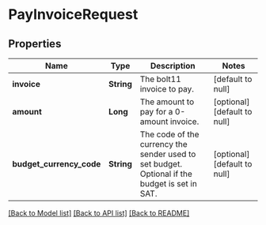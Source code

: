 # PayInvoiceRequest
## Properties

| Name | Type | Description | Notes |
|------------ | ------------- | ------------- | -------------|
| **invoice** | **String** | The bolt11 invoice to pay. | [default to null] |
| **amount** | **Long** | The amount to pay for a 0-amount invoice. | [optional] [default to null] |
| **budget\_currency\_code** | **String** | The code of the currency the sender used to set budget.  Optional if the budget is set in SAT. | [optional] [default to null] |

[[Back to Model list]](../README.md#documentation-for-models) [[Back to API list]](../README.md#documentation-for-api-endpoints) [[Back to README]](../README.md)

